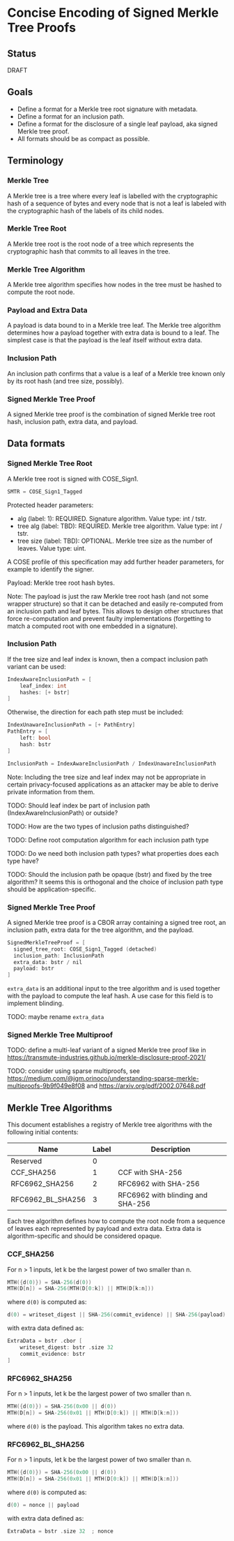 # Concise Encoding of Signed Merkle Tree Proofs

## Status

DRAFT

## Goals

- Define a format for a Merkle tree root signature with metadata.
- Define a format for an inclusion path.
- Define a format for the disclosure of a single leaf payload, aka signed Merkle tree proof.
- All formats should be as compact as possible.

## Terminology

### Merkle Tree

A Merkle tree is a tree where every leaf is labelled with the cryptographic hash of a sequence of bytes and every node that is not a leaf is labeled with the cryptographic hash of the labels of its child nodes.

### Merkle Tree Root

A Merkle tree root is the root node of a tree which represents the cryptographic hash that commits to all leaves in the tree.

### Merkle Tree Algorithm

A Merkle tree algorithm specifies how nodes in the tree must be hashed to compute the root node.

### Payload and Extra Data

A payload is data bound to in a Merkle tree leaf. The Merkle tree algorithm determines how a payload together with extra data is bound to a leaf. The simplest case is that the payload is the leaf itself without extra data.

### Inclusion Path

An inclusion path confirms that a value is a leaf of a Merkle tree known only by its root hash (and tree size, possibly).

### Signed Merkle Tree Proof

A signed Merkle tree proof is the combination of signed Merkle tree root hash, inclusion path, extra data, and payload.

## Data formats

### Signed Merkle Tree Root

A Merkle tree root is signed with COSE_Sign1.

```c
SMTR = COSE_Sign1_Tagged
```

Protected header parameters:

- alg (label: 1): REQUIRED. Signature algorithm. Value type: int / tstr.
- tree alg (label: TBD): REQUIRED. Merkle tree algorithm. Value type: int / tstr.
- tree size (label: TBD): OPTIONAL. Merkle tree size as the number of leaves. Value type: uint.

A COSE profile of this specification may add further header parameters, for example to identify the signer.

Payload: Merkle tree root hash bytes.

Note: The payload is just the raw Merkle tree root hash (and not some wrapper structure) so that it can be detached and easily re-computed from an inclusion path and leaf bytes. This allows to design other structures that force re-computation and prevent faulty implementations (forgetting to match a computed root with one embedded in a signature).

### Inclusion Path

If the tree size and leaf index is known, then a compact inclusion path variant can be used:

```c
IndexAwareInclusionPath = [
    leaf_index: int
    hashes: [+ bstr]
]
```

Otherwise, the direction for each path step must be included:

```c
IndexUnawareInclusionPath = [+ PathEntry]
PathEntry = [
    left: bool
    hash: bstr
]
```

```c
InclusionPath = IndexAwareInclusionPath / IndexUnawareInclusionPath
```

Note: Including the tree size and leaf index may not be appropriate in certain privacy-focused applications as an attacker may be able to derive private information from them.

TODO: Should leaf index be part of inclusion path (IndexAwareInclusionPath) or outside?

TODO: How are the two types of inclusion paths distinguished?

TODO: Define root computation algorithm for each inclusion path type

TODO: Do we need both inclusion path types? what properties does each type have?

TODO: Should the inclusion path be opaque (bstr) and fixed by the tree algorithm? It seems this is orthogonal and the choice of inclusion path type should be application-specific.

### Signed Merkle Tree Proof

A signed Merkle tree proof is a CBOR array containing a signed tree root, an inclusion path, extra data for the tree algorithm, and the payload.

```c
SignedMerkleTreeProof = [
  signed_tree_root: COSE_Sign1_Tagged (detached)
  inclusion_path: InclusionPath
  extra_data: bstr / nil
  payload: bstr
]
```

`extra_data` is an additional input to the tree algorithm and is used together with the payload to compute the leaf hash. A use case for this field is to implement blinding.

TODO: maybe rename `extra_data`

### Signed Merkle Tree Multiproof

TODO: define a multi-leaf variant of a signed Merkle tree proof like in https://transmute-industries.github.io/merkle-disclosure-proof-2021/

TODO: consider using sparse multiproofs, see https://medium.com/@jgm.orinoco/understanding-sparse-merkle-multiproofs-9b9f049e8f08 and https://arxiv.org/pdf/2002.07648.pdf

## Merkle Tree Algorithms

This document establishes a registry of Merkle tree algorithms with the following initial contents:

 Name           | Label | Description
----------------|-------|------------
Reserved        | 0     |
CCF_SHA256      | 1     | CCF with SHA-256
RFC6962_SHA256  | 2     | RFC6962 with SHA-256
RFC6962_BL_SHA256  | 3     | RFC6962 with blinding and SHA-256

Each tree algorithm defines how to compute the root node from a sequence of leaves each represented by payload and extra data. Extra data is algorithm-specific and should be considered opaque.

### CCF_SHA256

For n > 1 inputs, let k be the largest power of two smaller than n.

```c
MTH({d(0)}) = SHA-256(d(0))
MTH(D[n]) = SHA-256(MTH(D[0:k]) || MTH(D[k:n]))
```

where `d(0)` is computed as:

```c
d(0) = writeset_digest || SHA-256(commit_evidence) || SHA-256(payload)
```

with extra data defined as:

```c
ExtraData = bstr .cbor [
    writeset_digest: bstr .size 32
    commit_evidence: bstr
]
```

### RFC6962_SHA256

For n > 1 inputs, let k be the largest power of two smaller than n.

```c
MTH({d(0)}) = SHA-256(0x00 || d(0))
MTH(D[n]) = SHA-256(0x01 || MTH(D[0:k]) || MTH(D[k:n]))
```

where `d(0)` is the payload. This algorithm takes no extra data.

### RFC6962_BL_SHA256

For n > 1 inputs, let k be the largest power of two smaller than n.

```c
MTH({d(0)}) = SHA-256(0x00 || d(0))
MTH(D[n]) = SHA-256(0x01 || MTH(D[0:k]) || MTH(D[k:n]))
```

where `d(0)` is computed as:

```c
d(0) = nonce || payload
```

with extra data defined as:

```c
ExtraData = bstr .size 32  ; nonce
```

